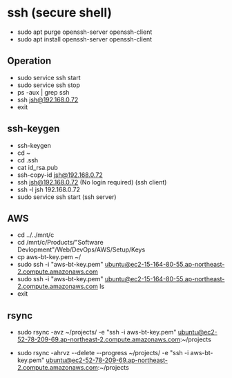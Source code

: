 # ssh (secure shell)

- sudo apt purge openssh-server openssh-client
- sudo apt install openssh-server openssh-client

## Operation

- sudo service ssh start
- sudo service ssh stop
- ps -aux | grep ssh
- ssh jsh@192.168.0.72
- exit

## ssh-keygen

- ssh-keygen
- cd ~
- cd .ssh
- cat id_rsa.pub
- ssh-copy-id jsh@192.168.0.72
- ssh jsh@192.168.0.72 (No login required) (ssh client)
- ssh -l jsh 192.168.0.72
- sudo service ssh start (ssh server)

## AWS

- cd ../../mnt/c
- cd /mnt/c/Products/"Software Devlopment"/Web/DevOps/AWS/Setup/Keys
- cp aws-bt-key.pem ~/
- sudo ssh -i "aws-bt-key.pem" ubuntu@ec2-15-164-80-55.ap-northeast-2.compute.amazonaws.com
- sudo ssh -i "aws-bt-key.pem" ubuntu@ec2-15-164-80-55.ap-northeast-2.compute.amazonaws.com ls
- exit

## rsync

- sudo rsync -avz ~/projects/ -e "ssh -i aws-bt-key.pem" ubuntu@ec2-52-78-209-69.ap-northeast-2.compute.amazonaws.com:~/projects

- sudo rsync -ahrvz --delete --progress ~/projects/ -e "ssh -i aws-bt-key.pem" ubuntu@ec2-52-78-209-69.ap-northeast-2.compute.amazonaws.com:~/projects
